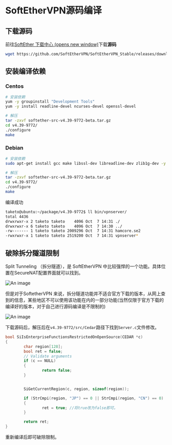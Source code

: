 # SoftEtherVPN源码编译

## 下载源码

前往[SoftEther 下载中心 (opens new window)](http://softether.fishinfo.cn/)下载**源码**

```sh
wget https://github.com/SoftEtherVPN/SoftEtherVPN_Stable/releases/download/v4.39-9772-beta/softether-src-v4.39-9772-beta.tar.gz
```

## 安装编译依赖

### Centos

```sh
# 安装依赖
yum -y groupinstall "Development Tools"
yum -y install readline-devel ncurses-devel openssl-devel

# 解压
tar -zxvf softether-src-v4.39-9772-beta.tar.gz
cd v4.39-9772/
./configure
make
```

### Debian

```sh
# 安装依赖
sudo apt-get install gcc make libssl-dev libreadline-dev zlib1g-dev -y

# 解压
tar -zxvf softether-src-v4.39-9772-beta.tar.gz
cd v4.39-9772/
./configure
make
```

编译成功

```sh
taketo@ubuntu:~/package/v4.39-9772$ ll bin/vpnserver/
total 4436
drwxrwxr-x 2 taketo taketo    4096 Oct  7 14:31 ./
drwxrwxr-x 6 taketo taketo    4096 Oct  7 14:30 ../
-rw------- 1 taketo taketo 2009296 Oct  7 14:31 hamcore.se2
-rwxrwxr-x 1 taketo taketo 2519200 Oct  7 14:31 vpnserver*
```

## 破除拆分隧道限制

Split Tunneling （拆分隧道），是 SoftEtherVPN 中比较强悍的一个功能。具体位置在SecureNAT配置界面就可以找到。

![An image](/img/linux/nat/12.png)

但是对于SoftetherVPN 来说，拆分隧道功能并不适合官方下载的版本，从网上查到的信息，某些地区不可以使用该功能在内的一部分功能(当然仅限于官方下载的编译好的版本，对于自己进行源码编译是不限制的)

![An image](/img/linux/nat/13.png)

下载源码后，解压后在`v4.39-9772/src/Cedar`路径下找到`Server.c`文件修改。

```c
bool SiIsEnterpriseFunctionsRestrictedOnOpenSource(CEDAR *c)
{
        char region[128];
        bool ret = false;
        // Validate arguments
        if (c == NULL)
        {
                return false;
        }


        SiGetCurrentRegion(c, region, sizeof(region));

        if (StrCmpi(region, "JP") == 0 || StrCmpi(region, "CN") == 0)
        {
                ret = true; //将true改为false即可。
        }

        return ret;
}
```

重新编译后即可破除限制。
